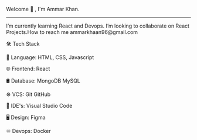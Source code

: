 Welcome 👋 , I'm Ammar Khan.
<hr/>
I’m currently learning React and Devops. I’m looking to collaborate on React Projects.How to reach me ammarkhaan96@gmail.com

🛠  Tech Stack

📜  Language: HTML, CSS, Javascript 

🌐  Frontend:  React 

🛢  Database:  MongoDB MySQL 

⚙️  VCS:   Git GitHub 

🔧  IDE's:  Visual Studio Code

🖥  Design:  Figma

♾️  Devops:  Docker

